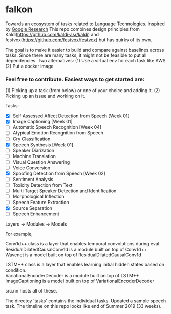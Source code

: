 # falkon
Towards an ecosystem of tasks related to Language Technologies. Inspired by [Google Research](https://arxiv.org/ftp/arxiv/papers/1702/1702.01715.pdf)
This repo combines design principles from Kaldi(https://github.com/kaldi-asr/kaldi) and festvox(https://github.com/festvox/festvox) but has quirks of its own.  

The goal is to make it easier to build and compare against baselines across tasks.
Since there are many tasks, it might not be feasible to put all dependencies. Two alternatives: (1) Use a virtual env for each task like AWS (2) Put a docker image

### Feel free to contribute. Easiest ways to get started are:
(1) Picking up a task (from below) or one of your choice and adding it. 
(2) Picking up an issue and working on it.

Tasks:
- [X] Self Assessed Affect Detection from Speech [Week 01]
- [X] Image Captioning [Week 01]
- [ ] Automatic Speech Recognition [Week 04]
- [ ] Atypical Emotion Recognition from Speech
- [ ] Cry Classification
- [X] Speech Synthesis [Week 01]
- [ ] Speaker Diarization
- [ ] Machine Translation
- [ ] Visual Question Answering
- [ ] Voice Conversion
- [X] Spoofing Detection from Speech [Week 02]
- [ ] Sentiment Analysis
- [ ] Toxicity Detection from Text
- [ ] Multi Target Speaker Detection and Identification
- [ ] Morphological Inflection 
- [ ] Speech Feature Extraction
- [X] Source Separation
- [ ] Speech Enhancement

Layers -> Modules -> Models

For example,

Conv1d++ class is a layer that enables temporal convolutions during eval.<br>
ResidualDilatedCausalConv1d is a module built on top of Conv1d++ <br>
Wavenet is a model built on top of ResidualDilatedCausalConv1d

LSTM++ class is a layer that enables learning initial hidden states based on condition. <br>
VariationalEncoderDecoder is a module built on top of LSTM++ <br>
ImageCaptioning is a model built on top of VariationalEncoderDecoder


src.nn hosts all of these. 

The directoy 'tasks' contains the individual tasks. Updated a sample speech task. The timeline on this repo looks like end of Summer 2019 (33 weeks). 
